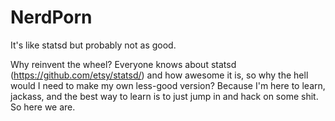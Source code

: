 NerdPorn
========
It's like statsd but probably not as good.


Why reinvent the wheel? Everyone knows about statsd (https://github.com/etsy/statsd/) and how awesome it is, so why the hell would I need to make my own less-good version? Because I'm here to learn, jackass, and the best way to learn is to just jump in and hack on some shit. So here we are. 
